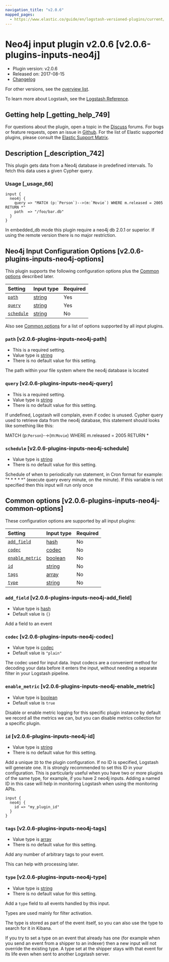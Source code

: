 ```yaml
---
navigation_title: "v2.0.6"
mapped_pages:
  - https://www.elastic.co/guide/en/logstash-versioned-plugins/current/v2.0.6-plugins-inputs-neo4j.html
---
```


# Neo4j input plugin v2.0.6 [v2.0.6-plugins-inputs-neo4j]

* Plugin version: v2.0.6
* Released on: 2017-08-15
* [Changelog](https://github.com/logstash-plugins/logstash-input-neo4j/blob/v2.0.6/CHANGELOG.md)

For other versions, see the [overview list](input-neo4j-index.md).

To learn more about Logstash, see the [Logstash Reference](https://www.elastic.co/guide/en/logstash/current/index.html).

## Getting help [_getting_help_749]

For questions about the plugin, open a topic in the [Discuss](http://discuss.elastic.co) forums. For bugs or feature requests, open an issue in [Github](https://github.com/logstash-plugins/logstash-input-neo4j). For the list of Elastic supported plugins, please consult the [Elastic Support Matrix](https://www.elastic.co/support/matrix#matrix_logstash_plugins).

## Description [_description_742]

This plugin gets data from a Neo4j database in predefined intervals. To fetch this data uses a given Cypher query.

### Usage [_usage_66]

```
input {
  neo4j {
    query => "MATCH (p:`Person`)-->(m:`Movie`) WHERE m.released = 2005 RETURN *"
    path  => "/foo/bar.db"
  }
}
```

In embedded\_db mode this plugin require a neo4j db 2.0.1 or superior. If using the remote version there is no major restriction.

## Neo4j Input Configuration Options [v2.0.6-plugins-inputs-neo4j-options]

This plugin supports the following configuration options plus the [Common options](v2-0-6-plugins-inputs-neo4j.md#v2.0.6-plugins-inputs-neo4j-common-options) described later.

| Setting | Input type | Required |
| :- | :- | :- |
| [`path`](v2-0-6-plugins-inputs-neo4j.md#v2.0.6-plugins-inputs-neo4j-path) | [string](/lsr/value-types.md#string) | Yes |
| [`query`](v2-0-6-plugins-inputs-neo4j.md#v2.0.6-plugins-inputs-neo4j-query) | [string](/lsr/value-types.md#string) | Yes |
| [`schedule`](v2-0-6-plugins-inputs-neo4j.md#v2.0.6-plugins-inputs-neo4j-schedule) | [string](/lsr/value-types.md#string) | No |

Also see [Common options](v2-0-6-plugins-inputs-neo4j.md#v2.0.6-plugins-inputs-neo4j-common-options) for a list of options supported by all input plugins.

### `path` [v2.0.6-plugins-inputs-neo4j-path]

* This is a required setting.
* Value type is [string](/lsr/value-types.md#string)
* There is no default value for this setting.

The path within your file system where the neo4j database is located

### `query` [v2.0.6-plugins-inputs-neo4j-query]

* This is a required setting.
* Value type is [string](/lsr/value-types.md#string)
* There is no default value for this setting.

If undefined, Logstash will complain, even if codec is unused. Cypher query used to retrieve data from the neo4j database, this statement should looks like something like this:

MATCH (p:`Person`)-→(m:`Movie`) WHERE m.released = 2005 RETURN \*

### `schedule` [v2.0.6-plugins-inputs-neo4j-schedule]

* Value type is [string](/lsr/value-types.md#string)
* There is no default value for this setting.

Schedule of when to periodically run statement, in Cron format for example: "\* \* \* \* \*" (execute query every minute, on the minute). If this variable is not specified then this input will run only once

## Common options [v2.0.6-plugins-inputs-neo4j-common-options]

These configuration options are supported by all input plugins:

| Setting | Input type | Required |
| :- | :- | :- |
| [`add_field`](v2-0-6-plugins-inputs-neo4j.md#v2.0.6-plugins-inputs-neo4j-add_field) | [hash](/lsr/value-types.md#hash) | No |
| [`codec`](v2-0-6-plugins-inputs-neo4j.md#v2.0.6-plugins-inputs-neo4j-codec) | [codec](/lsr/value-types.md#codec) | No |
| [`enable_metric`](v2-0-6-plugins-inputs-neo4j.md#v2.0.6-plugins-inputs-neo4j-enable_metric) | [boolean](/lsr/value-types.md#boolean) | No |
| [`id`](v2-0-6-plugins-inputs-neo4j.md#v2.0.6-plugins-inputs-neo4j-id) | [string](/lsr/value-types.md#string) | No |
| [`tags`](v2-0-6-plugins-inputs-neo4j.md#v2.0.6-plugins-inputs-neo4j-tags) | [array](/lsr/value-types.md#array) | No |
| [`type`](v2-0-6-plugins-inputs-neo4j.md#v2.0.6-plugins-inputs-neo4j-type) | [string](/lsr/value-types.md#string) | No |

### `add_field` [v2.0.6-plugins-inputs-neo4j-add_field]

* Value type is [hash](/lsr/value-types.md#hash)
* Default value is `{}`

Add a field to an event

### `codec` [v2.0.6-plugins-inputs-neo4j-codec]

* Value type is [codec](/lsr/value-types.md#codec)
* Default value is `"plain"`

The codec used for input data. Input codecs are a convenient method for decoding your data before it enters the input, without needing a separate filter in your Logstash pipeline.

### `enable_metric` [v2.0.6-plugins-inputs-neo4j-enable_metric]

* Value type is [boolean](/lsr/value-types.md#boolean)
* Default value is `true`

Disable or enable metric logging for this specific plugin instance by default we record all the metrics we can, but you can disable metrics collection for a specific plugin.

### `id` [v2.0.6-plugins-inputs-neo4j-id]

* Value type is [string](/lsr/value-types.md#string)
* There is no default value for this setting.

Add a unique `ID` to the plugin configuration. If no ID is specified, Logstash will generate one. It is strongly recommended to set this ID in your configuration. This is particularly useful when you have two or more plugins of the same type, for example, if you have 2 neo4j inputs. Adding a named ID in this case will help in monitoring Logstash when using the monitoring APIs.

```
input {
  neo4j {
    id => "my_plugin_id"
  }
}
```

### `tags` [v2.0.6-plugins-inputs-neo4j-tags]

* Value type is [array](/lsr/value-types.md#array)
* There is no default value for this setting.

Add any number of arbitrary tags to your event.

This can help with processing later.

### `type` [v2.0.6-plugins-inputs-neo4j-type]

* Value type is [string](/lsr/value-types.md#string)
* There is no default value for this setting.

Add a `type` field to all events handled by this input.

Types are used mainly for filter activation.

The type is stored as part of the event itself, so you can also use the type to search for it in Kibana.

If you try to set a type on an event that already has one (for example when you send an event from a shipper to an indexer) then a new input will not override the existing type. A type set at the shipper stays with that event for its life even when sent to another Logstash server.
